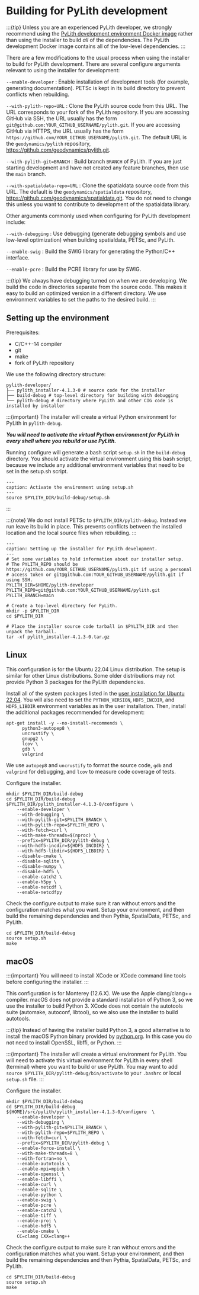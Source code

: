 # Building for PyLith development

:::{tip}
Unless you are an experienced PyLith developer, we strongly recommend using the [PyLith development environment Docker image](docker/index.md) rather than using the installer to build _all_ of the dependencies.
The PyLith development Docker image contains all of the low-level dependencies.
:::

There are a few modifications to the usual process when using the installer to build for PyLith development.
There are several configure arguments relevant to using the installer for development:

`--enable-developer`
: Enable installation of development tools (for example, generating documentation).
PETSc is kept in its build directory to prevent conflicts when rebuilding.

`--with-pylith-repo=URL`
: Clone the PyLith source code from this URL. The URL corresponds to your fork of the PyLith repository. If you are accessing GitHub via SSH, the URL usually has the form `git@github.com:YOUR_GITHUB_USERNAME/pylith.git`. If you are accessing GitHub via HTTPS, the URL usually has the form `https://github.com/YOUR_GITHUB_USERNAME/pylith.git`. The default URL is the `geodynamics/pylith` repository, <https://github.com/geodynamics/pylith.git>.

`--with-pylith-git=BRANCH`
:  Build branch `BRANCH` of PyLith. If you are just starting development and have not created any feature branches, then use the `main` branch.

`--with-spatialdata-repo=URL`
: Clone the spatialdata source code from this URL. The default is the `geodynamics/spatialdata` repository, <https://github.com/geodynamics/spatialdata.git>. You do not need to change this unless you want to contribute to development of the spatialdata library.

Other arguments commonly used when configuring for PyLith development include:

`--with-debugging`
: Use debugging (generate debugging symbols and use low-level optimization) when building spatialdata, PETSc, and PyLith.

`--enable-swig`
: Build the SWIG library for generating the Python/C++ interface.

 `--enable-pcre`
 : Build the PCRE library for use by SWIG.

:::{tip}
We always have debugging turned on when we are developing.
We build the code in directories separate from the source code.
This makes it easy to build an optimized version in a different directory.
We use environment variables to set the paths to the desired build.
:::

## Setting up the environment

Prerequisites:

* C/C++-14 compiler
* git
* make
* fork of PyLith repository

We use the following directory structure:

```{code-block} console
pylith-developer/
├── pylith_installer-4.1.3-0 # source code for the installer
├── build-debug # top-level directory for building with debugging
└── pylith-debug # directory where PyLith and other CIG code is installed by installer
```

:::{important}
The installer will create a virtual Python environment for PyLith in `pylith-debug`.

***You will need to activate the virtual Python environment for PyLith in every shell where you rebuild or use PyLith.***

Running configure will generate a bash script `setup.sh` in the `build-debug` directory.
You should activate the virtual environment using this bash script, because we include any additional environment variables that need to be set in the setup.sh script.

```{code-block} bash
---
caption: Activate the environment using setup.sh
---
source $PYLITH_DIR/build-debug/setup.sh
```

:::

:::{note}
We do not install PETSc to `$PYLITH_DIR/pylith-debug`.
Instead we run leave its build in place.
This prevents conflicts between the installed location and the local source files when rebuilding.
:::

```{code-block} bash
---
caption: Setting up the installer for PyLith development.
---
# Set some variables to hold information about our installer setup.
# The PYLITH_REPO should be https://github.com/YOUR_GITHUB_USERNAME/pylith.git if using a personal
# access token or git@github.com:YOUR_GITHUB_USERNAME/pylith.git if using SSH.
PYLITH_DIR=$HOME/pylith-developer
PYLITH_REPO=git@github.com:YOUR_GITHUB_USERNAME/pylith.git
PYLITH_BRANCH=main

# Create a top-level directory for PyLith.
mkdir -p $PYLITH_DIR
cd $PYLITH_DIR

# Place the installer source code tarball in $PYLITH_DIR and then unpack the tarball.
tar -xf pylith_installer-4.1.3-0.tar.gz
```

## Linux

This configuration is for the Ubuntu 22.04 Linux distribution.
The setup is similar for other Linux distributions.
Some older distributions may not provide Python 3 packages for the PyLith dependencies.

Install all of the system packages listed in the [user installation for Ubuntu 22.04](../configs/ubuntu.md).
You will also need to set the `PYTHON_VERSION`, `HDF5_INCDIR`, and `HDF5_LIBDIR` environment variables as in the user installation.
Then, install the additional packages recommended for development:

```{code-block} console
apt-get install -y --no-install-recommends \
      python3-autopep8 \
      uncrustify \
      gnupg2 \
      lcov \
      gdb \
      valgrind
```

We use `autopep8` and `uncrustify` to format the source code, `gdb` and `valgrind` for debugging, and `lcov` to measure code coverage of tests.

Configure the installer.

```{code-block} bash
mkdir $PYLITH_DIR/build-debug
cd $PYLITH_DIR/build-debug
$PYLITH_DIR/pylith_installer-4.1.3-0/configure \
    --enable-developer \
    --with-debugging \
    --with-pylith-git=$PYLITH_BRANCH \
    --with-pylith-repo=$PYLITH_REPO \
    --with-fetch=curl \
    --with-make-threads=$(nproc) \
    --prefix=$PYLITH_DIR/pylith-debug \
    --with-hdf5-incdir=${HDF5_INCDIR} \
    --with-hdf5-libdir=${HDF5_LIBDIR} \
    --disable-cmake \
    --disable-sqlite \
    --disable-numpy \
    --disable-hdf5 \
    --enable-catch2 \
    --enable-h5py \
    --enable-netcdf \
    --enable-netcdfpy
```

Check the configure output to make sure it ran without errors and the configuration matches what you want.
Setup your environment, and then build the remaining dependencies and then Pythia, SpatialData, PETSc, and PyLith.

```{code-block} bash
cd $PYLITH_DIR/build-debug
source setup.sh
make
```

## macOS

:::{important}
You will need to install XCode or XCode command line tools before configuring the installer.
:::

This configuration is for Monterey (12.6.X).
We use the Apple clang/clang++ compiler.
macOS does not provide a standard installation of Python 3, so we use the installer to build Python 3.
XCode does not contain the autotools suite (automake, autoconf, libtool), so we also use the installer to build autotools.

:::{tip}
Instead of having the installer build Python 3, a good alternative is to install the macOS Python binary provided by [python.org](https://www.python.org/downloads/macos/).
In this case you do not need to install OpenSSL, libffi, or Python.
:::

:::{important}
The installer will create a virtual environment for PyLith.
You will need to activate this virtual environment for PyLith in every shell (terminal) where you want to build or use PyLith.
You may want to add `source $PYLITH_DIR/pylith-debug/bin/activate` to your `.bashrc` or local `setup.sh` file.
:::

Configure the installer.

```{code-block} bash
mkdir $PYLITH_DIR/build-debug
cd $PYLITH_DIR/build-debug
${HOME}/src/pylith/pylith_installer-4.1.3-0/configure  \
    --enable-developer \
    --with-debugging \
    --with-pylith-git=$PYLITH_BRANCH \
    --with-pylith-repo=$PYLITH_REPO \
    --with-fetch=curl \
    --prefix=$PYLITH_DIR/pylith-debug \
    --enable-force-install \
    --with-make-threads=8 \
    --with-fortran=no \
    --enable-autotools \
    --enable-mpi=mpich \
    --enable-openssl \
    --enable-libffi \
    --enable-curl \
    --enable-sqlite \
    --enable-python \
    --enable-swig \
    --enable-pcre \
    --enable-catch2 \
    --enable-tiff \
    --enable-proj \
    --enable-hdf5 \
    --enable-cmake \
    CC=clang CXX=clang++
```

Check the configure output to make sure it ran without errors and the configuration matches what you want.
Setup your environment, and then build the remaining dependencies and then Pythia, SpatialData, PETSc, and PyLith.

```{code-block} bash
cd $PYLITH_DIR/build-debug
source setup.sh
make
```

